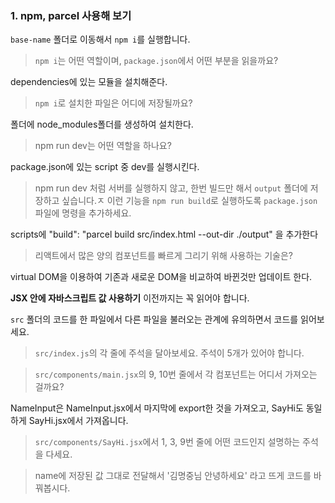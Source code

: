 
### 1. npm, parcel 사용해 보기
`base-name` 폴더로 이동해서 `npm i`를 실행합니다.

> `npm i`는 어떤 역할이며, `package.json`에서 어떤 부분을 읽을까요?

 dependencies에 있는 모듈을 설치해준다.
> `npm i`로 설치한 파일은 어디에 저장될까요?

폴더에 node_modules폴더를 생성하여 설치한다.

> npm run dev는 어떤 역할을 하나요?

package.json에 있는 script 중 dev를 실행시킨다.
> npm run dev 처럼 서버를 실행하지 않고, 한번 빌드만 해서 `output` 폴더에 저장하고 싶습니다.ㅈ
> 이런 기능을 `npm run build`로 실행하도록 `package.json` 파일에 명령을 추가하세요.

scripts에 "build": "parcel build src/index.html --out-dir ./output" 을 추가한다

> 리액트에서 많은 양의 컴포넌트를 빠르게 그리기 위해 사용하는 기술은?

virtual DOM을 이용하여 기존과 새로운 DOM을 비교하여 바뀐것만 업데이트 한다.

**JSX 안에 자바스크립트 값 사용하기** 이전까지는 꼭 읽어야 합니다.

`src` 폴더의 코드를 한 파일에서 다른 파일을 불러오는 관계에 유의하면서 코드를 읽어보세요.

> `src/index.js`의 각 줄에 주석을 달아보세요. 주석이 5개가 있어야 합니다.

> `src/components/main.jsx`의 9, 10번 줄에서 각 컴포넌트는 어디서 가져오는 걸까요?

NameInput은 NameInput.jsx에서 마지막에 export한 것을 가져오고, SayHi도 동일하게 SayHi.jsx에서 가져옵니다.
> `src/components/SayHi.jsx`에서 1, 3, 9번 줄에 어떤 코드인지 설명하는 주석을 다세요.

> name에 저장된 값 그대로 전달해서 '김명중님 안녕하세요' 라고 뜨게 코드를 바꿔봅시다.
